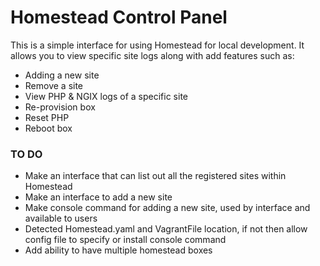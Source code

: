 # Homestead Control Panel

This is a simple interface for using Homestead for local development. It allows you to view specific site logs along with add features such as:

- Adding a new site
- Remove a site
- View PHP & NGIX logs of a specific site
- Re-provision box
- Reset PHP
- Reboot box

### TO DO
- Make an interface that can list out all the registered sites within Homestead
- Make an interface to add a new site
- Make console command for adding a new site, used by interface and available to users
- Detected Homestead.yaml and VagrantFile location, if not then allow config file to specify or install console command
- Add ability to have multiple homestead boxes